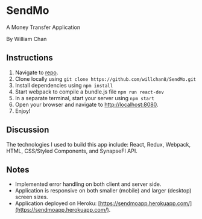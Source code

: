 # SendMo
A Money Transfer Application

By William Chan

## Instructions

1. Navigate to [repo](https://github.com/willchan8/SendMo.git).
2. Clone locally using `git clone https://github.com/willchan8/SendMo.git`
3. Install dependencies using `npm install`
4. Start webpack to compile a bundle.js file `npm run react-dev`
5. In a separate terminal, start your server using `npm start`
6. Open your browser and navigate to [http://localhost:8080](http://localhost:8080).
7. Enjoy!

## Discussion

The technologies I used to build this app include: React, Redux, Webpack, HTML, CSS/Styled Components, and SynapseFI API.

## Notes

- Implemented error handling on both client and server side.
- Application is responsive on both smaller (mobile) and larger (desktop) screen sizes.
- Application deployed on Heroku: [https://sendmoapp.herokuapp.com/](https://sendmoapp.herokuapp.com/).
